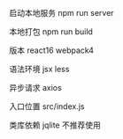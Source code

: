 启动本地服务
npm run server

本地打包
npm run build

版本
react16
webpack4

语法环境
jsx less

异步请求
axios

入口位置
src/index.js

类库依赖
jqlite 不推荐使用